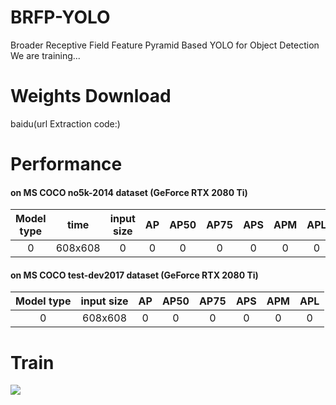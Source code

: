 # BRFP-YOLO
Broader Receptive Field Feature Pyramid Based YOLO for Object Detection\
We are training...
# Weights Download
baidu(url Extraction code:)
# Performance
#### on MS COCO no5k-2014 dataset (GeForce RTX 2080 Ti)
Model type | time |input size |AP | AP50 | AP75 | APS | APM | APL
:-:|:-:|:-:|:-:|:-:|:-:|:-:|:-:|:-:
0|608x608|0|0|0|0|0|0|0
#### on MS COCO test-dev2017 dataset (GeForce RTX 2080 Ti)
Model type | input size | AP | AP50 | AP75 | APS | APM | APL
:-:|:-:|:-:|:-:|:-:|:-:|:-:|:-:
0|608x608|0|0|0|0|0|0
# Train

![](http://note.youdao.com/noteshare?id=21124787bfc213e0a159d87a5241ad4c&sub=9C37B051E76D44A397BFDA930EBD7FEE)

